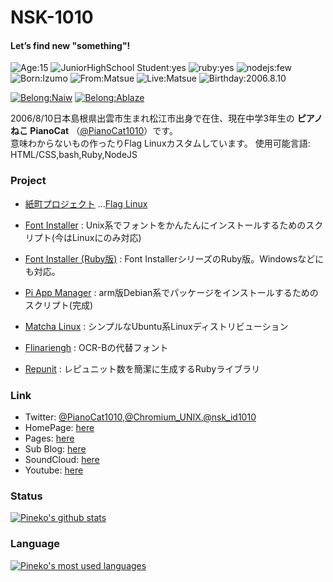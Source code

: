 # NSK-1010

#### Let’s find new "something"!

![Age:15](https://img.shields.io/badge/Age-15-green?style=for-the-badge)
![JuniorHighSchool Student:yes](https://img.shields.io/badge/JuniorHighSchool_Student-yes-blue?style=for-the-badge)
![ruby:yes](https://img.shields.io/badge/ruby-yes-red?style=for-the-badge)
![nodejs:few](https://img.shields.io/badge/nodejs-few-green?style=for-the-badge)
![Born:Izumo](https://img.shields.io/badge/born-izumo-blue?style=for-the-badge)
![From:Matsue](https://img.shields.io/badge/from-matsue-green?style=for-the-badge)
![Live:Matsue](https://img.shields.io/badge/live-matsue-green?style=for-the-badge)
![Birthday:2006.8.10](https://img.shields.io/badge/birthday-2006.8.10-blue?style=for-the-badge)

[![Belong:Naiw](https://img.shields.io/badge/Belongs-Naiw-00b4ff?style=for-the-badge)](https://naiw.jp)
[![Belong:Ablaze](https://img.shields.io/badge/Belongs-Ablaze-ff6600?style=for-the-badge)](https://ablaze.tokyo)

2006/8/10日本島根県出雲市生まれ松江市出身で在住、現在中学3年生の **ピアノねこ PianoCat** （[@PianoCat1010](https://twitter.com/nsk_id1010)）です。  
意味わからないもの作ったりFlag Linuxカスタムしています。
使用可能言語: HTML/CSS,bash,Ruby,NodeJS

### Project
  - [紙町プロジェクト](https://nsk-1010.github.io/paper-town)
    …[Flag Linux](https://github.com/users/NSK-1010/projects/1)
  - [Font Installer](https://github.com/users/NSK-1010/projects/2) : Unix系でフォントをかんたんにインストールするためのスクリプト(今はLinuxにのみ対応)
  - [Font Installer (Ruby版)](https://github.com/users/NSK-1010/projects/3) : Font InstallerシリーズのRuby版。Windowsなどにも対応。
  - [Pi App Manager](https://github.com/NSK-1010/pi-app-manager) : arm版Debian系でパッケージをインストールするためのスクリプト(完成)
  - [Matcha Linux](https://nsk-1010.github.io/matcha) : シンプルなUbuntu系Linuxディストリビューション
  
  - [Flinariengh](https://github.com/NSK-1010/Flinariengh) : OCR-Bの代替フォント
  
  - [Repunit](https://github.com/NSK-1010/ruby-repunit) : レピュニット数を簡潔に生成するRubyライブラリ

### Link
  - Twitter: [@PianoCat1010](https://twitter.com/PianoCat1010),[@Chromium_UNIX](https://twitter.com/Chromium_UNIX),[@nsk_id1010](https://twitter.com/nsk_id1010)
  - HomePage: [here](https://pianocat1010.shop)
  - Pages: [here](http://nsk-1010.github.io)
  - Sub Blog: [here](https://nsk-1010.hatenablog.com)
  - SoundCloud: [here](https://soundcloud.com/pianocat-295049993)
  - Youtube: [here](https://www.youtube.com/channel/UCScJbEsV4CTYo7llrukgRdQ)

### Status
[![Pineko's github stats](https://github-readme-stats.vercel.app/api?username=NSK-1010&count_private=true&show_icons=true&theme=tokyonight)](https://github.com/NSK-1010)

### Language
[![Pineko's most used languages](https://github-readme-stats.vercel.app/api/top-langs/?username=NSK-1010&show_icons=true&theme=tokyonight)](https://github.com/NSK-1010)
